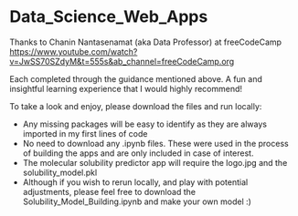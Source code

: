 # Data_Science_Web_Apps

Thanks to Chanin Nantasenamat (aka Data Professor) at freeCodeCamp https://www.youtube.com/watch?v=JwSS70SZdyM&t=555s&ab_channel=freeCodeCamp.org

Each completed through the guidance mentioned above. A fun and insightful learning experience that I would highly recommend!

To take a look and enjoy, please download the files and run locally:
- Any missing packages will be easy to identify as they are always imported in my first lines of code
- No need to download any .ipynb files. These were used in the process of building the apps and are only included in case of interest.
- The molecular solubility predictor app will require the logo.jpg and the solubility_model.pkl
- Although if you wish to rerun locally, and play with potential adjustments, please feel free to download the Solubility_Model_Building.ipynb and make your own model :)
